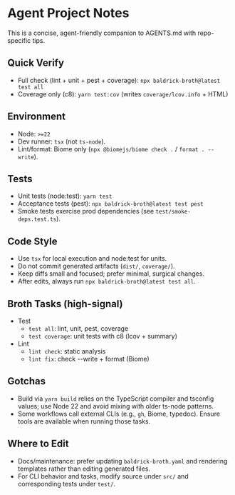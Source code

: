 # Agent Project Notes

This is a concise, agent-friendly companion to AGENTS.md with repo-specific
tips.

## Quick Verify

-   Full check (lint + unit + pest + coverage): `npx baldrick-broth@latest
    test all`
-   Coverage only (c8): `yarn test:cov` (writes `coverage/lcov.info` +
    HTML)

## Environment

-   Node: `>=22`
-   Dev runner: `tsx` (not `ts-node`).
-   Lint/format: Biome only (`npx @biomejs/biome check .` / `format . --write`).

## Tests

-   Unit tests (node:test): `yarn test`
-   Acceptance tests (pest): `npx baldrick-broth@latest test pest`
-   Smoke tests exercise prod dependencies (see `test/smoke-deps.test.ts`).

## Code Style

-   Use `tsx` for local execution and node:test for units.
-   Do not commit generated artifacts (`dist/`, `coverage/`).
-   Keep diffs small and focused; prefer minimal, surgical changes.
-   After edits, always run `npx baldrick-broth@latest test all`.

## Broth Tasks (high-signal)

-   Test
    -   `test all`: lint, unit, pest, coverage
    -   `test coverage`: unit tests with c8 (lcov + summary)
-   Lint
    -   `lint check`: static analysis
    -   `lint fix`: check --write + format (Biome)

## Gotchas

-   Build via `yarn build` relies on the TypeScript compiler and tsconfig
    values; use Node 22 and avoid mixing with older ts-node patterns.
-   Some workflows call external CLIs (e.g., `gh`, Biome, typedoc). Ensure
    tools are available when running those tasks.

## Where to Edit

-   Docs/maintenance: prefer updating `baldrick-broth.yaml` and rendering
    templates rather than editing generated files.
-   For CLI behavior and tasks, modify source under `src/` and
    corresponding tests under `test/`.
